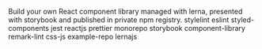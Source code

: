 Build your own React component library managed with lerna, presented with storybook and published in private npm registry.
stylelint
eslint
styled-components
jest
reactjs
prettier
monorepo
storybook
component-library
remark-lint
css-js
example-repo
lernajs
